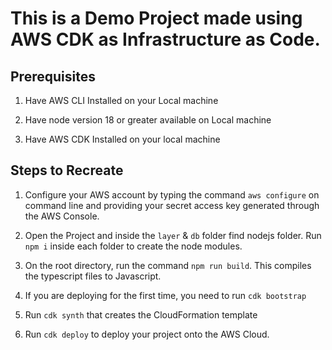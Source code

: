 # This is a Demo Project made using AWS CDK as Infrastructure as Code.

## Prerequisites

1. Have AWS CLI Installed on your Local machine

2. Have node version 18 or greater available on Local machine

3. Have AWS CDK Installed on your local machine

## Steps to Recreate

1. Configure your AWS account by typing the command `aws configure` on command line and providing your secret access key generated through the AWS Console.

2. Open the Project and inside the `layer` & `db` folder find nodejs folder. Run `npm i` inside each folder to create the node modules.

3. On the root directory, run the command `npm run build`. This compiles the typescript files to Javascript.

4. If you are deploying for the first time, you need to run `cdk bootstrap`

5. Run `cdk synth` that creates the CloudFormation template

6. Run `cdk deploy` to deploy your project onto the AWS Cloud.
